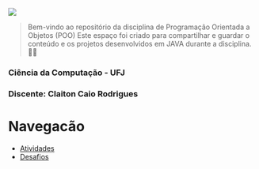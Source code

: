 

![](https://cdn.discordapp.com/attachments/1219340471944351804/1241515495686012938/Readme.png?ex=664a7ae8&is=66492968&hm=85ef3631428d5784e88b2127e9d92ab399f0b33d2acecdf53659ff43379eb770&)

>Bem-vindo ao repositório da disciplina de Programação Orientada a Objetos (POO) Este espaço foi criado para compartilhar e guardar o conteúdo e os projetos desenvolvidos em JAVA durante a disciplina. 👨‍💻
 
### Ciência da Computação - UFJ
### Discente: Claiton Caio Rodrigues
 
# Navegacão
* [Atividades](https://github.com/ClaitonCaio/POO/tree/main/Atividades)
* [Desafios](#listas)
 
